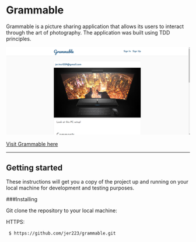 # Grammable

Grammable is a picture sharing application that allows its users to interact through the art of photography. The application was built using TDD principles.

![image](/app/assets/images/grammabledemo.png)

[Visit Grammable here](https://grammable-jeremy-hall.herokuapp.com/)

---

## Getting started

These instructions will get you a copy of the project up and running on your local machine for development and testing purposes. 

###Installing

Git clone the repository to your local machine:

<p>HTTPS:</p><pre><code> $ https://github.com/jer223/grammable.git </code></pre>
